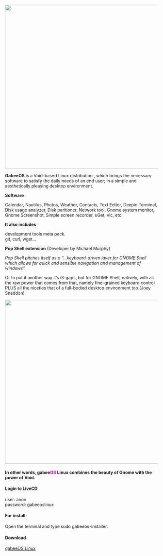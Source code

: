 <p class="unchanged rich-diff-level-one"><img src="https://i.postimg.cc/JzZXc8Gd/perspectiva.png" alt="" width="1280" height="540" /></p>


<p><strong>GabeeOS</strong> is a Void-based Linux distribution , which brings the necessary software to satisfy the daily needs of an end user; in a simple and aesthetically pleasing desktop environment.</p>
<p><strong>Software</strong></p>
<p>Calendar, Nautilus, Photos, Weather, Contacts, Text Editor, Deepin Terminal, Disk usage analyzer, Disk paritioner, Network tool, Gnome system monitor, Gnome Screenshot, Simple screen recorder, uGet, vlc, etc.</p>
<p><strong>It also includes</strong></p>
<p>development tools meta pack.<br />git, curl, wget...</p>



<p><strong>Pop Shell extension</strong> (Developer by Michael Murphy)</p>
<p><em>Pop Shell pitches itself as a &ldquo;&hellip;keyboard-driven layer for GNOME Shell which allows for quick and sensible navigation and management of windows&rdquo;.</em></p>
<p>Or to put it another way it&rsquo;s i3-gaps, but for GNOME Shell, natively, with all the raw power that comes from that, namely fine-grained keyboard control PLUS all the niceties that of a full-bodied desktop environment too.(Joey Sneddon)</p>

<p class="unchanged rich-diff-level-one"><img src="https://i.postimg.cc/N0X2vKV4/pop-shell.png" alt="" width="1280" height="540" /></p>

<h4>In other words, gabee<span style="color: #ff00ff;">OS</span> Linux combines the beauty of Gnome with the power of Void.</h4>

<h4>Login to LiveCD</h4>
<p>user: anon<br />password: gabeeoslinux</p>
<h4>For install:</h4>
<p>Open the terminal and type sudo gabeeos-installer.</p>

<p><h4>Download</h4></p>
<p><a title="gabeeOS Linux" href="https://drive.google.com/file/d/1GXGRlMG8us9kXWwb_NjIOh2qiIGXbOL-/view?usp=sharing">gabeeOS Linux</a></p>
